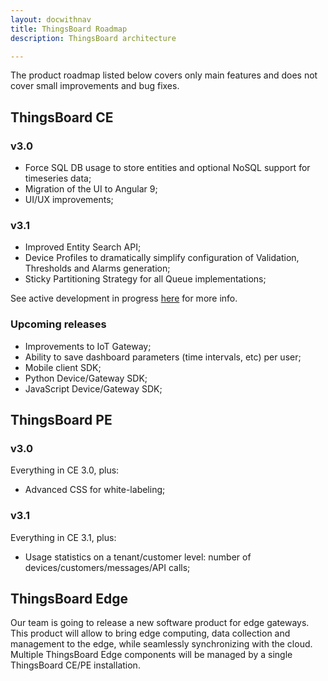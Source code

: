 ```yaml
---
layout: docwithnav
title: ThingsBoard Roadmap
description: ThingsBoard architecture

---
```


The product roadmap listed below covers only main features and does not cover small improvements and bug fixes.         

## ThingsBoard CE

### v3.0

 * Force SQL DB usage to store entities and optional NoSQL support for timeseries data;  
 * Migration of the UI to Angular 9;
 * UI/UX improvements;
 
### v3.1
 
 * Improved Entity Search API;
 * Device Profiles to dramatically simplify configuration of Validation, Thresholds and Alarms generation;
 * Sticky Partitioning Strategy for all Queue implementations;
 
See active development in progress [here](https://github.com/thingsboard/thingsboard/tree/develop/3.1) for more info.

### Upcoming releases

 * Improvements to IoT Gateway;
 * Ability to save dashboard parameters (time intervals, etc) per user;
 * Mobile client SDK;
 * Python Device/Gateway SDK;
 * JavaScript Device/Gateway SDK;

## ThingsBoard PE

### v3.0
 
Everything in CE 3.0, plus:

 * Advanced CSS for white-labeling;
 
### v3.1
 
Everything in CE 3.1, plus:

 * Usage statistics on a tenant/customer level: number of devices/customers/messages/API calls;

## ThingsBoard Edge

Our team is going to release a new software product for edge gateways. 
This product will allow to bring edge computing, data collection and management to the edge, while seamlessly synchronizing with the cloud.
Multiple ThingsBoard Edge components will be managed by a single ThingsBoard CE/PE installation.   